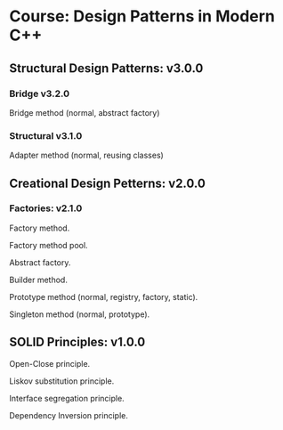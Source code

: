 # Course: Design Patterns in Modern C++

## Structural Design Patterns: v3.0.0

### Bridge v3.2.0

Bridge method (normal, abstract factory)

### Structural v3.1.0

Adapter method (normal, reusing classes)


## Creational Design Petterns: v2.0.0

### Factories: v2.1.0

Factory method.

Factory method pool.

Abstract factory.

Builder method.

Prototype method (normal, registry, factory, static).

Singleton method (normal, prototype).


## SOLID Principles: v1.0.0

Open-Close principle.

Liskov substitution principle.

Interface segregation principle.

Dependency Inversion principle.

